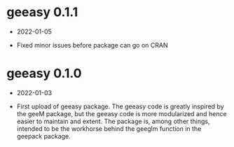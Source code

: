 # geeasy 0.1.1

* 2022-01-05

* Fixed minor issues before package can go on CRAN

# geeasy 0.1.0

* 2022-01-03

* First upload of geeasy package. The geeasy code is greatly inspired
  by the geeM package, but the geeasy code is more modularized and
  hence easier to maintain and extent. The package is, among other
  things, intended to be the workhorse behind the geeglm function in
  the geepack package.

